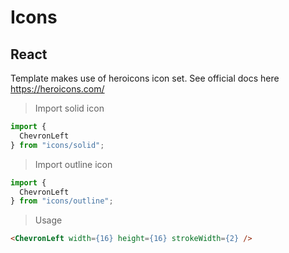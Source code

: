 # Icons

React
-----------

Template makes use of heroicons icon set. See official docs here <https://heroicons.com/>

> Import solid icon
```js
import {
  ChevronLeft
} from "icons/solid";
```

> Import outline icon
```js
import {
  ChevronLeft
} from "icons/outline";
```

> Usage
```html
<ChevronLeft width={16} height={16} strokeWidth={2} />
```


